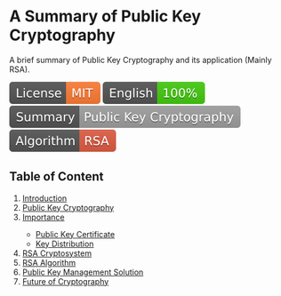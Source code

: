 # A Summary of Public Key Cryptography
A brief summary of Public Key Cryptography and its application (Mainly RSA). 
<p>
<a href="LICENSE" target="_blank" title="License: MIT"><img src="/badge/License-MIT-orange.svg"></a>
<a href="https://translate.google.com/" target="_blank" title="English document"><img src="/badge/English-100-brightgreen.svg"></a>
<a href="https://luckas72.github.io/Compendium_Public_Key_Crytography.github.io/" target="_blank" title="Summary"><img src="/badge/Summary-Public Key Cryptography-lightgrey.svg"></a>
<a href="https://simple.wikipedia.org/wiki/RSA_algorithm#:~:text=RSA%20(Rivest%E2%80%93Shamir%E2%80%93Adleman,can%20be%20given%20to%20anyone." target="_blank" title="RSA algo"><img src="/badge/Algorithm-RSA-red.svg"></a>
</p>


## Table of Content
<ol>
 <li>
   <a target="_blank" title="Introduction of Public Key Crytography" href="https://luckas72.github.io/Compendium_Public_Key_Crytography.github.io/#intro">Introduction</a>
 </li>
 
 <li>
  <a target="_blank" title="Public Key Crytography" href="https://luckas72.github.io/Compendium_Public_Key_Crytography.github.io/#pkc">Public Key Cryptography</a>
 </li>
 
 <li>
 <a target="_blank" title="Importance" href="https://luckas72.github.io/Compendium_Public_Key_Crytography.github.io/#impo">Importance</a>
 </li>
 
  <ul>
  <li>
   <a target="_blank" title="Public Key Certificate" href="https://luckas72.github.io/Compendium_Public_Key_Crytography.github.io/#pkct">Public Key Certificate</a>
    </li>
    
   <li>
 <a target="_blank" title="Key Distribution" href="https://luckas72.github.io/Compendium_Public_Key_Crytography.github.io/#keydis">Key Distribution</a>
 </li>
  </ul>

<li>
 <a target="_blank" title="RSA Cryptosystem" href="https://luckas72.github.io/Compendium_Public_Key_Crytography.github.io/#rsacry">RSA Cryptosystem</a>
</li>


<li>
 <a target="_blank" title="RSA Algorithm" href="https://luckas72.github.io/Compendium_Public_Key_Crytography.github.io/#rsaalgo">RSA Algorithm</a>
</li>

<li>
<a target="_blank" title="Public Key Management" href="https://luckas72.github.io/Compendium_Public_Key_Crytography.github.io/#pkm">
Public Key Management Solution
</a>
</li>

<li>
 <a target="_blank" title="Future of Cryptography" href="https://luckas72.github.io/Compendium_Public_Key_Crytography.github.io/#ftr">
  Future of Cryptography
 </a>
  </li>
</ol>
